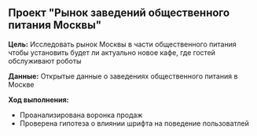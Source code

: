 ## Проект "Рынок заведений общественного питания Москвы"

**Цель:** Исследовать рынок Москвы в части общественного питания чтобы установить будет ли актуально новое кафе, где гостей обслуживают роботы

**Данные:** Открытые данные о заведениях общественного питания в Москве

**Ход выполнения:**

* Проанализирована воронка продаж
* Проверена гипотеза о влиянии шрифта на поведение пользоватлей

